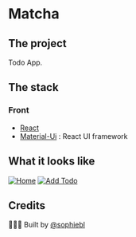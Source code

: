 # Matcha
## The project

Todo App.

## The stack

### Front
* [React](https://reactjs.org/)
* [Material-Ui](https://material-ui.com/) : React UI framework

## What it looks like

[![Home](https://iili.io/dXFjS9.png)](https://freeimage.host/i/todoapp.dXFjS9)
[![Add Todo](https://iili.io/dXxVYQ.png)](https://freeimage.host/i/dXxVYQ)

## Credits

👩🏻‍💻
Built by
[@sophiebl](https://github.com/sophiebl/)
